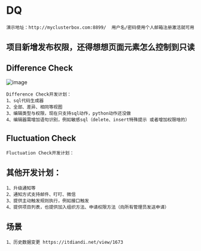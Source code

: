 # DQ

    演示地址：http://myclusterbox.com:8899/  用户名/密码使用个人邮箱注册激活就可用   

## 项目新增发布权限，还得想想页面元素怎么控制到只读      

## Difference Check
![image](https://github.com/ljc520313/dq/raw/master/doc/images/differenceCheck.png)

    Difference Check开发计划：
    1、sql代码生成器
    2、全部、差异、相同等视图
    3、编辑类型与权限，现在只支持sql动作，python动作还没做
    4、编辑器需增加语句识别，例如敏感sql（delete、insert特殊提示 或者增加权限啥的）

## Fluctuation Check
    
    Fluctuation Check开发计划：
    
## 其他开发计划：
	1、升级通知等
    2、通知方式支持邮件、叮叮、微信
    3、提供主动触发规则执行，例如接口触发
    4、提供项目列表，也提供加入组织方法、申请权限方法（向所有管理员发送申请）


## 场景
    1、历史数据变更 https://itdiandi.net/view/1673